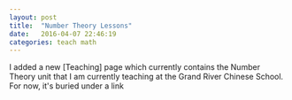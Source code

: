 ```yaml
---
layout: post
title:  "Number Theory Lessons"
date:   2016-04-07 22:46:19
categories: teach math
---
```


I added a new [Teaching] page which currently contains the Number Theory unit
that I am currently teaching at the Grand River Chinese School. For now, it's
buried under a link

[Projects]: /projects
